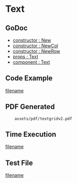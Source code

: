 # Text

## GoDoc
* [constructor : New](https://pkg.go.dev/github.com/mechiko/maroto/v2/pkg/components/text#New)
* [constructor : NewCol](https://pkg.go.dev/github.com/mechiko/maroto/v2/pkg/components/text#NewCol)
* [constructor : NewRow](https://pkg.go.dev/github.com/mechiko/maroto/v2/pkg/components/text#NewRow)
* [props : Text](https://pkg.go.dev/github.com/mechiko/maroto/v2/pkg/props#Text)
* [component : Text](https://pkg.go.dev/github.com/mechiko/maroto/v2/pkg/components/text#Text)


## Code Example
[filename](../../assets/examples/textgrid/v2/main.go ':include :type=code')

## PDF Generated
```pdf
	assets/pdf/textgridv2.pdf
```

## Time Execution
[filename](../../assets/text/textgridv2.txt  ':include :type=code')

## Test File
[filename](https://raw.githubusercontent.com/johnfercher/maroto/master/test/maroto/examples/textgrid.json  ':include :type=code')